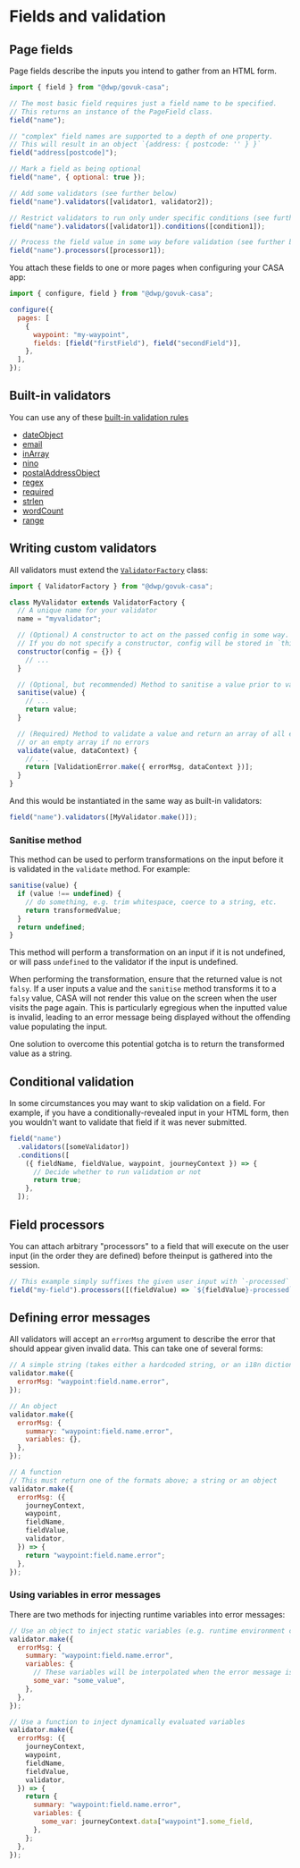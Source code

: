 # Fields and validation

## Page fields

Page fields describe the inputs you intend to gather from an HTML form.

```javascript
import { field } from "@dwp/govuk-casa";

// The most basic field requires just a field name to be specified.
// This returns an instance of the PageField class.
field("name");

// "complex" field names are supported to a depth of one property.
// This will result in an object `{address: { postcode: '' } }`
field("address[postcode]");

// Mark a field as being optional
field("name", { optional: true });

// Add some validators (see further below)
field("name").validators([validator1, validator2]);

// Restrict validators to run only under specific conditions (see further below)
field("name").validators([validator1]).conditions([condition1]);

// Process the field value in some way before validation (see further below)
field("name").processors([processor1]);
```

You attach these fields to one or more pages when configuring your CASA app:

```javascript
import { configure, field } from "@dwp/govuk-casa";

configure({
  pages: [
    {
      waypoint: "my-waypoint",
      fields: [field("firstField"), field("secondField")],
    },
  ],
});
```

## Built-in validators

You can use any of these [built-in validation rules](src/lib/validators/)

- [dateObject](src/lib/validators/dateObject.README.md)
- [email](src/lib/validators/email.README.md)
- [inArray](src/lib/validators/inArray.README.md)
- [nino](src/lib/validators/nino.README.md)
- [postalAddressObject](src/lib/validators/postalAddressObject.README.md)
- [regex](src/lib/validators/regex.README.md)
- [required](src/lib/validators/required.README.md)
- [strlen](src/lib/validators/strlen.README.md)
- [wordCount](src/lib/validators/wordCount.README.md)
- [range](src/lib/validators/range.README.md)

## Writing custom validators

All validators must extend the [`ValidatorFactory`](src/lib/ValidatorFactory.js) class:

```javascript
import { ValidatorFactory } from "@dwp/govuk-casa";

class MyValidator extends ValidatorFactory {
  // A unique name for your validator
  name = "myvalidator";

  // (Optional) A constructor to act on the passed config in some way.
  // If you do not specify a constructor, config will be stored in `this.config`
  constructor(config = {}) {
    // ...
  }

  // (Optional, but recommended) Method to sanitise a value prior to validation
  sanitise(value) {
    // ...
    return value;
  }

  // (Required) Method to validate a value and return an array of all errors,
  // or an empty array if no errors
  validate(value, dataContext) {
    // ...
    return [ValidationError.make({ errorMsg, dataContext })];
  }
}
```

And this would be instantiated in the same way as built-in validators:

```javascript
field("name").validators([MyValidator.make()]);
```

### Sanitise method

This method can be used to perform transformations on the input before it is validated in the `validate` method. For example:

```javascript
sanitise(value) {
  if (value !== undefined) {
    // do something, e.g. trim whitespace, coerce to a string, etc.
    return transformedValue;
  }
  return undefined;
}
```

This method will perform a transformation on an input if it is not undefined, or will pass `undefined` to the validator if the input is undefined.

When performing the transformation, ensure that the returned value is not `falsy`.
If a user inputs a value and the `sanitise` method transforms it to a `falsy` value, CASA will not render this value on the screen when the user visits the page again.
This is particularly egregious when the inputted value is invalid, leading to an error message being displayed without the offending value populating the input.

One solution to overcome this potential gotcha is to return the transformed value as a string.

## Conditional validation

In some circumstances you may want to skip validation on a field. For example, if you have a conditionally-revealed input in your HTML form, then you wouldn't want to validate that field if it was never submitted.

```javascript
field("name")
  .validators([someValidator])
  .conditions([
    ({ fieldName, fieldValue, waypoint, journeyContext }) => {
      // Decide whether to run validation or not
      return true;
    },
  ]);
```

## Field processors

You can attach arbitrary "processors" to a field that will execute on the user input (in the order they are defined) before theinput is gathered into the session.

```javascript
// This example simply suffixes the given user input with `-processed`
field("my-field").processors([(fieldValue) => `${fieldValue}-processed`]);
```

## Defining error messages

All validators will accept an `errorMsg` argument to describe the error that should appear given invalid data. This can take one of several forms:

```javascript
// A simple string (takes either a hardcoded string, or an i18n dictionary reference)
validator.make({
  errorMsg: "waypoint:field.name.error",
});

// An object
validator.make({
  errorMsg: {
    summary: "waypoint:field.name.error",
    variables: {},
  },
});

// A function
// This must return one of the formats above; a string or an object
validator.make({
  errorMsg: ({
    journeyContext,
    waypoint,
    fieldName,
    fieldValue,
    validator,
  }) => {
    return "waypoint:field.name.error";
  },
});
```

### Using variables in error messages

There are two methods for injecting runtime variables into error messages:

```javascript
// Use an object to inject static variables (e.g. runtime environment config)
validator.make({
  errorMsg: {
    summary: "waypoint:field.name.error",
    variables: {
      // These variables will be interpolated when the error message is rendered
      some_var: "some_value",
    },
  },
});

// Use a function to inject dynamically evaluated variables
validator.make({
  errorMsg: ({
    journeyContext,
    waypoint,
    fieldName,
    fieldValue,
    validator,
  }) => {
    return {
      summary: "waypoint:field.name.error",
      variables: {
        some_var: journeyContext.data["waypoint"].some_field,
      },
    };
  },
});
```
